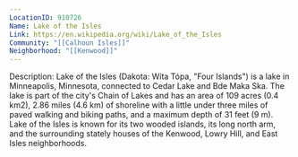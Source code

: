 ```yaml
---
LocationID: 910726
Name: Lake of the Isles
Link: https://en.wikipedia.org/wiki/Lake_of_the_Isles 
Community: "[[Calhoun Isles]]"
Neighborhood: "[[Kenwood]]"
---
```


Description:
Lake of the Isles (Dakota: Wíta Tópa, "Four Islands") is a lake in Minneapolis, Minnesota, connected to Cedar Lake and Bde Maka Ska. The lake is part of the city\'s Chain of Lakes and has an area of 109 acres (0.4 km2), 2.86 miles (4.6 km) of shoreline with a little under three miles of paved walking and biking paths, and a maximum depth of 31 feet (9 m). Lake of the Isles is known for its two wooded islands, its long north arm, and the surrounding stately houses of the Kenwood, Lowry Hill, and East Isles neighborhoods.

